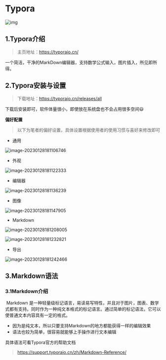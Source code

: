 # Typora

![img](https://typoraio.cn/img/favicon-128.png)

## 1.Typora介绍

>主页地址：https://typoraio.cn/

​	一个简洁，干净的MarkDown编辑器，支持数学公式输入，图片插入，所见即所得。

## 2.Typora安装与设置

> 下载地址：https://typoraio.cn/releases/all

下载后安装即可，软件体量很小，即使放在系统盘也不会占用很多空间:smiley:

**偏好配置**

> 以下为笔者的偏好设置，具体设置根据使用者的使用习惯与喜好来修改即可

- 通用

![image-20230128181106746](https://lewyngnotebookimage.oss-cn-shenzhen.aliyuncs.com/img/img_notebook/image-20230128181106746.png)

- 外观

![image-20230128181122333](https://lewyngnotebookimage.oss-cn-shenzhen.aliyuncs.com/img/img_notebook/image-20230128181122333.png)

- 编辑器

![image-20230128181136239](https://lewyngnotebookimage.oss-cn-shenzhen.aliyuncs.com/img/img_notebook/image-20230128181136239.png)

- 图像

![image-20230128181147905](https://lewyngnotebookimage.oss-cn-shenzhen.aliyuncs.com/img/img_notebook/image-20230128181147905.png)

- Markdown

![image-20230128181208005](https://lewyngnotebookimage.oss-cn-shenzhen.aliyuncs.com/img/img_notebook/image-20230128181208005.png)

![image-20230128181232821](https://lewyngnotebookimage.oss-cn-shenzhen.aliyuncs.com/img/img_notebook/image-20230128181232821.png)

- 导出

![image-20230128181242466](https://lewyngnotebookimage.oss-cn-shenzhen.aliyuncs.com/img/img_notebook/image-20230128181242466.png)





## 3.Markdown语法

### 3.1Markdown介绍

​	Markdown 是一种轻量级标记语言，易读易写特性，并且对于图片，图表、数学式都有支持。同时作为一种纯文本格式的标记语言。通过简单的标记语法，它可以使普通文本内容具有一定的格式。

- 因为是纯文本，所以只要支持Markdown的地方都能获得一样的编辑效果
- 语法也较为简单，很容易就能够上手操作进行文本编辑

具体语法可看Typora官方的帮助文档

> https://support.typoraio.cn/zh/Markdown-Reference/